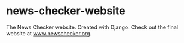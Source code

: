 # news-checker-website
The News Checker website. Created with Django. Check out the final website at www.newschecker.org.
